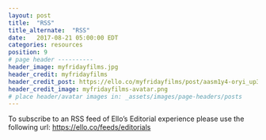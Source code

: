 ```yaml
---
layout: post
title:  "RSS"
title_alternate:  "RSS"
date:   2017-08-21 05:00:00 EDT
categories: resources
position: 9
# page header ----------
header_image: myfridayfilms.jpg
header_credit: myfridayfilms
header_credit_post: https://ello.co/myfridayfilms/post/aasm1y4-oryi_up33qzdeq
header_credit_image: myfridayfilms-avatar.png
# place header/avatar images in: _assets/images/page-headers/posts
---
```


To subscribe to an RSS feed of Ello’s Editorial experience please use the following url: https://ello.co/feeds/editorials
